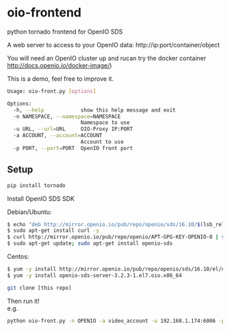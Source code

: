 # oio-frontend
python tornado frontend for OpenIO SDS

A web server to access to your OpenIO data: http://ip:port/container/object

You will need an OpenIO cluster up and rucan try the docker container http://docs.openio.io/docker-image/)

This is a demo, feel free to improve it.

```sh
Usage: oio-front.py [options]

Options:
  -h, --help            show this help message and exit
  -n NAMESPACE, --namespace=NAMESPACE
                        Namespace to use
  -u URL, --url=URL     OIO-Proxy IP:PORT
  -a ACCOUNT, --account=ACCOUNT
                        Account to use
  -p PORT, --port=PORT  OpenIO front port
```

Setup
---

```sh
pip install tornado
```

Install OpenIO SDS SDK

Debian/Ubuntu:

```sh
$ echo "deb http://mirror.openio.io/pub/repo/openio/sds/16.10/$(lsb_release -i -s)/ $(lsb_release -c -s)/" | sudo tee /etc/apt/sources.list.d/openio-sds.list
$ sudo apt-get install curl -y
$ curl http://mirror.openio.io/pub/repo/openio/APT-GPG-KEY-OPENIO-0 | sudo apt-key add -
$ sudo apt-get update; sudo apt-get install openio-sds
```

Centos:

```sh
$ yum -y install http://mirror.openio.io/pub/repo/openio/sds/16.10/el/openio-sds-release-16.10-1.el.noarch.rpm
$ yum -y install openio-sds-server-3.2.3-1.el7.oio.x86_64
```

```sh
git clone [this repo]
```

Then run it!  
e.g.
```sh
python oio-front.py -n OPENIO -a video_account -u 192.168.1.174:6006 -p 8282
```
